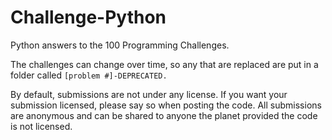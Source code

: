 Challenge-Python
================

Python answers to the 100 Programming Challenges.

The challenges can change over time, so any that are replaced are put in a folder called ```[problem #]-DEPRECATED.```

By default, submissions are not under any license.
If you want your submission licensed, please say so when posting the code.
All submissions are anonymous and can be shared to anyone the planet provided the code is not licensed.
